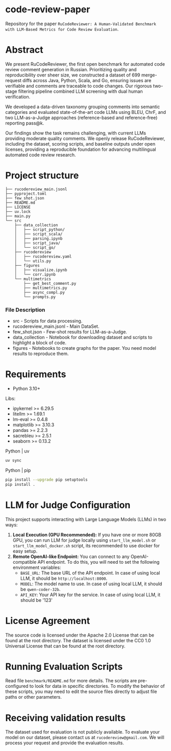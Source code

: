 # code-review-paper

Repository for the paper `RuCodeReviewer: A Human-Validated Benchmark with LLM-Based Metrics for Code Review Evaluation`.

# Abstract

We present RuCodeReviewer, the first open benchmark for automated code review comment generation in Russian. Prioritizing quality and reproducibility over sheer size, we constructed a dataset of 699 merge-request diffs across Java, Python, Scala, and Go, ensuring issues are verifiable and comments are traceable to code changes. Our rigorous two-stage filtering pipeline combined LLM screening with dual human verification.

We developed a data-driven taxonomy grouping comments into semantic categories and evaluated state-of-the-art code LLMs using BLEU, ChrF, and two LLM-as-a-Judge approaches (reference-based and reference-free) reporting pass@k.

Our findings show the task remains challenging, with current LLMs providing moderate quality comments. We openly release RuCodeReviewer, including the dataset, scoring scripts, and baseline outputs under open licenses, providing a reproducible foundation for advancing multilingual automated code review research.

# Project structure

```
├── rucodereview_main.jsonl
├── pyproject.toml
├── few_shot.json
├── README.md
├── LICENSE
├── uv.lock
├── main.py
└── src
    ├── data_collection
    │   ├── script_python/
    │   ├── script_scala/
    │   ├── parsing.ipynb
    │   ├── script_java/
    │   └── script_go/
    ├── rucodereview
    │   ├── rucodereview.yaml
    │   └── utils.py
    ├── figures
    │   ├── visualize.ipynb
    │   └── corr.ipynb
    └── multimetrics
        ├── get_best_comment.py
        ├── multimetrics.py
        ├── async_compl.py        
        └── prompts.py
```

### File Description

- src - Scripts for data processing.
- rucodereview_main.jsonl - Main DataSet.
- few_shot.json - Few-shot results for LLM-as-a-Judge.
- data_collection - Notebook for downloading dataset and scripts to highlight a block of code.
- figures - Notebooks to create graphs for the paper. You need model results to reproduce them.

# Requirements

- Python 3.10+

Libs:

- ipykernel >= 6.29.5
- litellm >= 1.69.1
- lm-eval >= 0.4.8
- matplotlib >= 3.10.3
- pandas >= 2.2.3
- sacrebleu >= 2.5.1
- seaborn >= 0.13.2

Python | uv

```bash
uv sync
```

Python | pip

```bash
pip install --upgrade pip setuptools
pip install .
```

# LLM for Judge Configuration

This project supports interacting with Large Language Models (LLMs) in two ways:

1. **Local Execution (GPU Recommended):** If you have one or more 80GB GPU, you can run LLM for judge locally using `start_llm_model.sh` or `start_llm_model_docker.sh` script, its recommended to use docker for easy setup.
2. **Remote OpenAI-like Endpoint:** You can connect to any OpenAI-compatible API endpoint. To do this, you will need to set the following environment variables:
    - `BASE_URL`: The base URL of the API endpoint. In case of using local LLM, it should be `http://localhost:8000`.
    - `MODEL`: The model name to use. In case of using local LLM, it should be `qwen-coder-32b`.
    - `API_KEY`: Your API key for the service. In case of using local LLM, it should be '123'

# License Agreement

The source code is licensed under the Apache 2.0 License that can be found at the root directory.
The dataset is licensed under the CC0 1.0 Universal License that can be found at the root directory.

# Running Evaluation Scripts
Read file `benchmark/README.md` for more details.
The scripts are pre-configured to look for data in specific directories.
To modify the behavior of these scripts, you may need to edit the source files directly to adjust file paths or other parameters.

# Receiving validation results
The dataset used for evaluation is not publicly available. To evaluate your model on our dataset, please contact us at `rucodereview@gmail.com`. We will process your request and provide the evaluation results.
